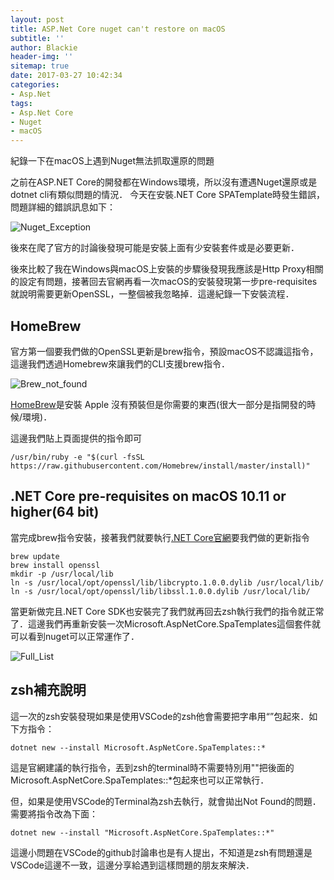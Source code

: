```yaml
---
layout: post
title: ASP.Net Core nuget can't restore on macOS
subtitle: ''
author: Blackie
header-img: ''
sitemap: true
date: 2017-03-27 10:42:34
categories:
- Asp.Net
tags: 
- Asp.Net Core
- Nuget
- macOS
---
```


紀錄一下在macOS上遇到Nuget無法抓取還原的問題

<!-- More -->

之前在ASP.NET Core的開發都在Ｗindows環境，所以沒有遭遇Nuget還原或是dotnet cli有類似問題的情況．
今天在安裝.NET Core SPATemplate時發生錯誤，問題詳細的錯誤訊息如下：

![Nuget_Exception](Nuget_Exception.png)

後來在爬了官方的討論後發現可能是安裝上面有少安裝套件或是必要更新．

後來比較了我在Windows與macOS上安裝的步驟後發現我應該是Http Proxy相關的設定有問題，接著回去官網再看一次macOS的安裝發現第一步pre-requisites就說明需要更新OpenSSL，一整個被我忽略掉．這邊紀錄一下安裝流程．

## HomeBrew ##

官方第一個要我們做的OpenSSL更新是brew指令，預設macOS不認識這指令，這邊我們透過Homebrew來讓我們的CLI支援brew指令．

![Brew_not_found](Brew_not_found.png)

[HomeBrew](https://brew.sh/index_zh-tw.html)是安裝 Apple 沒有預裝但是你需要的東西(很大一部分是指開發的時候/環境)．

這邊我們貼上頁面提供的指令即可

    /usr/bin/ruby -e "$(curl -fsSL https://raw.githubusercontent.com/Homebrew/install/master/install)"

## .NET Core pre-requisites on macOS 10.11 or higher(64 bit) ##

當完成brew指令安裝，接著我們就要執行[.NET Core官網](https://www.microsoft.com/net/core#macos)要我們做的更新指令

    brew update
    brew install openssl
    mkdir -p /usr/local/lib
    ln -s /usr/local/opt/openssl/lib/libcrypto.1.0.0.dylib /usr/local/lib/
    ln -s /usr/local/opt/openssl/lib/libssl.1.0.0.dylib /usr/local/lib/

當更新做完且.NET Core SDK也安裝完了我們就再回去zsh執行我們的指令就正常了．這邊我們再重新安裝一次Microsoft.AspNetCore.SpaTemplates這個套件就可以看到nuget可以正常運作了．

![Full_List](Full_List.png)

## zsh補充說明 ##

這一次的zsh安裝發現如果是使用VSCode的zsh他會需要把字串用“”包起來．如下方指令：

    dotnet new --install Microsoft.AspNetCore.SpaTemplates::*

這是官網建議的執行指令，丟到zsh的terminal時不需要特別用""把後面的Microsoft.AspNetCore.SpaTemplates::*包起來也可以正常執行．

但，如果是使用VSCode的Terminal為zsh去執行，就會拋出Not Found的問題．需要將指令改為下面：

    dotnet new --install "Microsoft.AspNetCore.SpaTemplates::*"

這邊小問題在VSCode的github討論串也是有人提出，不知道是zsh有問題還是VSCode這邊不一致，這邊分享給遇到這樣問題的朋友來解決．